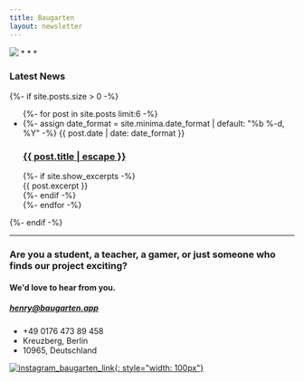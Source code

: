```yaml
---
title: Baugarten
layout: newsletter
---
```


<img src="https://www.baugarten.app/assets/images/newsletter/newsletter_header.png" class="center-image">
* * *

### Latest News

<div class="container center" style="max-width: 500px">



{%- if site.posts.size > 0 -%}
  <ul class="post-list"> {%- for post in site.posts limit:6 -%}
    <li>
      {%- assign date_format = site.minima.date_format | default: "%b %-d, %Y" -%}
      <span class="post-meta">{{ post.date | date: date_format }}</span>
      <h3>
        <a class="post-link" href="{{ post.url | relative_url }}">
          {{ post.title | escape }}
        </a>
      </h3>
      {%- if site.show_excerpts -%}
        <div id="leftify">
          {{ post.excerpt }}
        </div>
      {%- endif -%}
    </li>
    {%- endfor -%}
  </ul>

{%- endif -%}
</div>


* * *

### Are you a student, a teacher, a gamer, or just someone who finds our project exciting? 
#### We'd love to hear from you.

##### <a href="mailto: henry@baugarten.app">henry@baugarten.app</a>
* +49 0176 473 89 458
* Kreuzberg, Berlin
* 10965, Deutschland

[![instagram_baugarten_link](https://www.baugarten.app/assets/images/insta_logo.png.webp){: style="width: 100px"}](https://www.instagram.com/baugarten_formula_game/)

